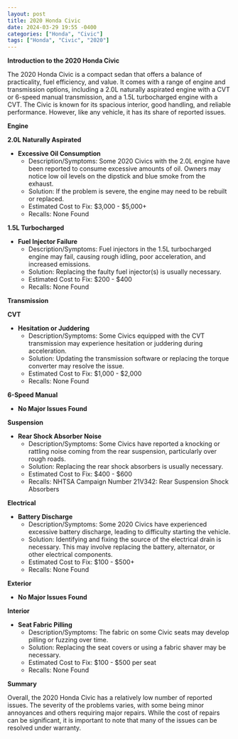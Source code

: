 ```yaml
---
layout: post
title: 2020 Honda Civic
date: 2024-03-29 19:55 -0400
categories: ["Honda", "Civic"]
tags: ["Honda", "Civic", "2020"]
---
```

**Introduction to the 2020 Honda Civic**

The 2020 Honda Civic is a compact sedan that offers a balance of practicality, fuel efficiency, and value. It comes with a range of engine and transmission options, including a 2.0L naturally aspirated engine with a CVT or 6-speed manual transmission, and a 1.5L turbocharged engine with a CVT. The Civic is known for its spacious interior, good handling, and reliable performance. However, like any vehicle, it has its share of reported issues.

**Engine**

**2.0L Naturally Aspirated**

* **Excessive Oil Consumption**
  * Description/Symptoms: Some 2020 Civics with the 2.0L engine have been reported to consume excessive amounts of oil. Owners may notice low oil levels on the dipstick and blue smoke from the exhaust.
  * Solution: If the problem is severe, the engine may need to be rebuilt or replaced.
  * Estimated Cost to Fix: $3,000 - $5,000+
  * Recalls: None Found

**1.5L Turbocharged**

* **Fuel Injector Failure**
  * Description/Symptoms: Fuel injectors in the 1.5L turbocharged engine may fail, causing rough idling, poor acceleration, and increased emissions.
  * Solution: Replacing the faulty fuel injector(s) is usually necessary.
  * Estimated Cost to Fix: $200 - $400
  * Recalls: None Found

**Transmission**

**CVT**

* **Hesitation or Juddering**
  * Description/Symptoms: Some Civics equipped with the CVT transmission may experience hesitation or juddering during acceleration.
  * Solution: Updating the transmission software or replacing the torque converter may resolve the issue.
  * Estimated Cost to Fix: $1,000 - $2,000
  * Recalls: None Found

**6-Speed Manual**

* **No Major Issues Found**

**Suspension**

* **Rear Shock Absorber Noise**
  * Description/Symptoms: Some Civics have reported a knocking or rattling noise coming from the rear suspension, particularly over rough roads.
  * Solution: Replacing the rear shock absorbers is usually necessary.
  * Estimated Cost to Fix: $400 - $600
  * Recalls: NHTSA Campaign Number 21V342: Rear Suspension Shock Absorbers

**Electrical**

* **Battery Discharge**
  * Description/Symptoms: Some 2020 Civics have experienced excessive battery discharge, leading to difficulty starting the vehicle.
  * Solution: Identifying and fixing the source of the electrical drain is necessary. This may involve replacing the battery, alternator, or other electrical components.
  * Estimated Cost to Fix: $100 - $500+
  * Recalls: None Found

**Exterior**

* **No Major Issues Found**

**Interior**

* **Seat Fabric Pilling**
  * Description/Symptoms: The fabric on some Civic seats may develop pilling or fuzzing over time.
  * Solution: Replacing the seat covers or using a fabric shaver may be necessary.
  * Estimated Cost to Fix: $100 - $500 per seat
  * Recalls: None Found

**Summary**

Overall, the 2020 Honda Civic has a relatively low number of reported issues. The severity of the problems varies, with some being minor annoyances and others requiring major repairs. While the cost of repairs can be significant, it is important to note that many of the issues can be resolved under warranty.
